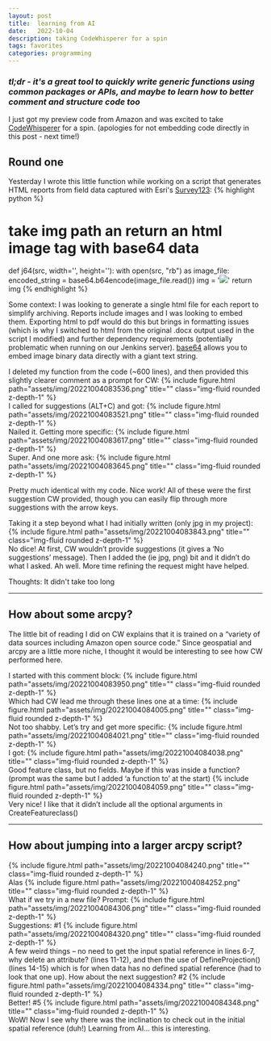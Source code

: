 ```yaml
---
layout: post
title:  learning from AI
date:   2022-10-04
description: taking CodeWhisperer for a spin
tags: favorites
categories: programming
---
```

### *tl;dr - it's a great tool to quickly write generic functions using common packages or APIs, and maybe to learn how to better comment and structure code too*

I just got my preview code from Amazon and was excited to take [CodeWhisperer](https://blog.symops.com/2022/08/31/amazon-codewhisperer/) for a spin.
(apologies for not embedding code directly in this post - next time!)

## Round one
Yesterday I wrote this little function while working on a script that generates HTML reports from field data captured with Esri's [Survey123](https://www.esri.com/en-us/arcgis/products/arcgis-survey123/overview?rsource=%2Fen-us%2Farcgis%2Fproducts%2Fsurvey123%2Foverview):
{% highlight python %}
# take img path an return an html image tag with base64 data
def j64(src, width='', height=''):
    with open(src, "rb") as image_file:
        encoded_string = base64.b64encode(image_file.read())
    img = '<img src="data:image/jpg;base64, ' + str(encoded_string)[2:-1] + f'" width="{width}" height="{height}" />'
    return img
{% endhighlight %}

Some context: I was looking to generate a single html file for each report to simplify archiving. Reports include images and I was looking to embed them. Exporting html to pdf would do this but brings in formatting issues (which is why I switched to html from the original .docx output used in the script I modified) and further dependency requirements (potentially problematic when running on our Jenkins server). [base64](https://codepen.io/jamiekane/pen/YayWOa) allows you to embed image binary data directly with a giant text string.

I deleted my function from the code (~600 lines), and then provided this slightly clearer comment as a prompt for CW:
{% include figure.html path="assets/img/20221004083536.png" title="" class="img-fluid rounded z-depth-1" %}  
I called for suggestions (ALT+C) and got:
{% include figure.html path="assets/img/20221004083521.png" title="" class="img-fluid rounded z-depth-1" %}  
Nailed it. Getting more specific:
{% include figure.html path="assets/img/20221004083617.png" title="" class="img-fluid rounded z-depth-1" %}  
Super. And one more ask:
{% include figure.html path="assets/img/20221004083645.png" title="" class="img-fluid rounded z-depth-1" %}  

Pretty much identical with my code. Nice work! All of these were the first suggestion CW provided, though you can easily flip through more suggestions with the arrow keys.

Taking it a step beyond what I had initially written (only jpg in my project):
{% include figure.html path="assets/img/20221004083843.png" title="" class="img-fluid rounded z-depth-1" %}  
No dice! At first, CW wouldn’t provide suggestions (it gives a ‘No suggestions’ message). Then I added the (ie jpg, png) bit and it didn’t do what I asked. Ah well. More time refining the request might have helped.

Thoughts: It didn't take too long 

---

## How about some arcpy? 

The little bit of reading I did on CW explains that it is trained on a “variety of data sources including Amazon open source code.” Since geospatial and arcpy are a little more niche, I thought it would be interesting to see how CW performed here.

I started with this comment block:
{% include figure.html path="assets/img/20221004083950.png" title="" class="img-fluid rounded z-depth-1" %}  
Which had CW lead me through these lines one at a time:
{% include figure.html path="assets/img/20221004084005.png" title="" class="img-fluid rounded z-depth-1" %}  
Not too shabby. Let’s try and get more specific:
{% include figure.html path="assets/img/20221004084021.png" title="" class="img-fluid rounded z-depth-1" %}  
I got:
{% include figure.html path="assets/img/20221004084038.png" title="" class="img-fluid rounded z-depth-1" %}  
Good feature class, but no fields. Maybe if this was inside a function? (prompt was the same but I added ‘a function to’ at the start)
{% include figure.html path="assets/img/20221004084059.png" title="" class="img-fluid rounded z-depth-1" %}  
Very nice! I like that it didn’t include all the optional arguments in CreateFeatureclass()

---

## How about jumping into a larger arcpy script?
{% include figure.html path="assets/img/20221004084240.png" title="" class="img-fluid rounded z-depth-1" %}  
Alas
{% include figure.html path="assets/img/20221004084252.png" title="" class="img-fluid rounded z-depth-1" %}  
What if we try in a new file? 
Prompt:
{% include figure.html path="assets/img/20221004084306.png" title="" class="img-fluid rounded z-depth-1" %}  
Suggestions:
#1
{% include figure.html path="assets/img/20221004084320.png" title="" class="img-fluid rounded z-depth-1" %}  
A few weird things – no need to get the input spatial reference in lines 6-7, why delete an attribute? (lines 11-12), and then the use of DefineProjection() (lines 14-15) which is for when data has no defined spatial reference (had to look that one up).
How about the next suggestion?
#2
{% include figure.html path="assets/img/20221004084334.png" title="" class="img-fluid rounded z-depth-1" %}  
Better!
#5
{% include figure.html path="assets/img/20221004084348.png" title="" class="img-fluid rounded z-depth-1" %}  
WoW! Now I see why there was the inclination to check out in the initial spatial reference (duh!) Learning from AI… this is interesting.